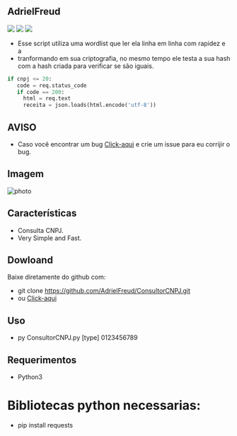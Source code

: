 ## AdrielFreud

![](https://img.shields.io/badge/ConsultarCNPJ-v1.0-blue?style=flat&logo=appveyor)
![](https://img.shields.io/badge/plataforma-win32--win64--linux64--linux32-blue?style=flat&logo=appveyor)
![](https://img.shields.io/badge/python-3.x.x-blue)

 - Esse script utiliza uma wordlist que ler ela linha em linha com rapidez e a 
 - tranformando em sua criptografia, no mesmo tempo ele testa a sua hash com a hash criada para verificar se são iguais.
 
 ```python
 if cnpj <= 20:
    code = req.status_code
    if code == 200:
      html = req.text
      receita = json.loads(html.encode('utf-8'))
```

## AVISO
- Caso você encontrar um bug [Click-aqui](https://github.com/AdrielFreud/ConsultorCNPJ/issues/new) e crie um issue para eu corrijir o bug.

## Imagem
![photo]()

## Características
  - Consulta CNPJ.
  - Very Simple and Fast.
 
 ## Dowloand
Baixe diretamente do github com:
 - git clone https://github.com/AdrielFreud/ConsultorCNPJ.git
 - ou [Click-aqui](.zip)  


## Uso
 - py ConsultorCNPJ.py [type] 0123456789

## Requerimentos
 - Python3
# Bibliotecas python necessarias:
  - pip install requests
